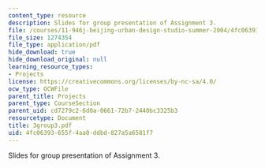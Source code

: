 ```yaml
---
content_type: resource
description: Slides for group presentation of Assignment 3.
file: /courses/11-946j-beijing-urban-design-studio-summer-2004/4fc06393655f4aa0ddbd827a5a6581f7_3group3.pdf
file_size: 1274354
file_type: application/pdf
hide_download: true
hide_download_original: null
learning_resource_types:
- Projects
license: https://creativecommons.org/licenses/by-nc-sa/4.0/
ocw_type: OCWFile
parent_title: Projects
parent_type: CourseSection
parent_uid: cd7279c2-6d0a-0661-72b7-2440bc3325b3
resourcetype: Document
title: 3group3.pdf
uid: 4fc06393-655f-4aa0-ddbd-827a5a6581f7
---
```

Slides for group presentation of Assignment 3.